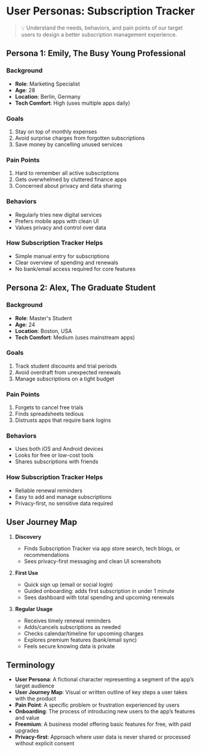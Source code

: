 # User Personas: Subscription Tracker

> 💡 Understand the needs, behaviors, and pain points of our target users to design a better subscription management experience.

## Persona 1: Emily, The Busy Young Professional

### Background
- **Role**: Marketing Specialist
- **Age**: 28
- **Location**: Berlin, Germany
- **Tech Comfort**: High (uses multiple apps daily)

### Goals
1. Stay on top of monthly expenses
2. Avoid surprise charges from forgotten subscriptions
3. Save money by cancelling unused services

### Pain Points
1. Hard to remember all active subscriptions
2. Gets overwhelmed by cluttered finance apps
3. Concerned about privacy and data sharing

### Behaviors
- Regularly tries new digital services
- Prefers mobile apps with clean UI
- Values privacy and control over data

### How Subscription Tracker Helps
- Simple manual entry for subscriptions
- Clear overview of spending and renewals
- No bank/email access required for core features

## Persona 2: Alex, The Graduate Student

### Background
- **Role**: Master's Student
- **Age**: 24
- **Location**: Boston, USA
- **Tech Comfort**: Medium (uses mainstream apps)

### Goals
1. Track student discounts and trial periods
2. Avoid overdraft from unexpected renewals
3. Manage subscriptions on a tight budget

### Pain Points
1. Forgets to cancel free trials
2. Finds spreadsheets tedious
3. Distrusts apps that require bank logins

### Behaviors
- Uses both iOS and Android devices
- Looks for free or low-cost tools
- Shares subscriptions with friends

### How Subscription Tracker Helps
- Reliable renewal reminders
- Easy to add and manage subscriptions
- Privacy-first, no sensitive data required

## User Journey Map

1. **Discovery**
   - Finds Subscription Tracker via app store search, tech blogs, or recommendations
   - Sees privacy-first messaging and clean UI screenshots

2. **First Use**
   - Quick sign up (email or social login)
   - Guided onboarding: adds first subscription in under 1 minute
   - Sees dashboard with total spending and upcoming renewals

3. **Regular Usage**
   - Receives timely renewal reminders
   - Adds/cancels subscriptions as needed
   - Checks calendar/timeline for upcoming charges
   - Explores premium features (bank/email sync)
   - Feels secure knowing data is private

## Terminology

- **User Persona**: A fictional character representing a segment of the app’s target audience
- **User Journey Map**: Visual or written outline of key steps a user takes with the product
- **Pain Point**: A specific problem or frustration experienced by users
- **Onboarding**: The process of introducing new users to the app’s features and value
- **Freemium**: A business model offering basic features for free, with paid upgrades
- **Privacy-first**: Approach where user data is never shared or processed without explicit consent
